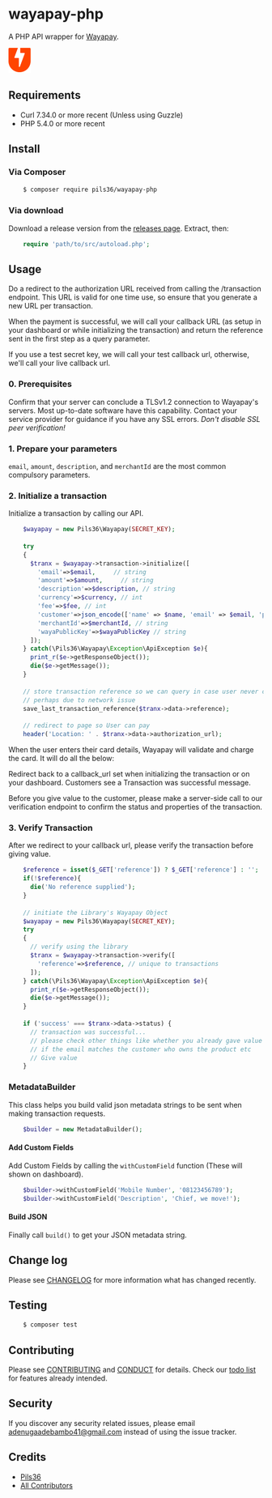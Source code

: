 # wayapay-php


A PHP API wrapper for [Wayapay](https://wayapay.ng/).

[![Wayapay](img/wayapay.png?raw=true "Wayapay")](https://wayapay.ng/)

## Requirements
- Curl 7.34.0 or more recent (Unless using Guzzle)
- PHP 5.4.0 or more recent

## Install

### Via Composer

``` bash
    $ composer require pils36/wayapay-php
```

### Via download

Download a release version from the [releases page](https://github.com/Pils36/wayapay-php/releases).
Extract, then:
``` php
    require 'path/to/src/autoload.php';
```

## Usage

Do a redirect to the authorization URL received from calling the /transaction endpoint. This URL is valid for one time use, so ensure that you generate a new URL per transaction.

When the payment is successful, we will call your callback URL (as setup in your dashboard or while initializing the transaction) and return the reference sent in the first step as a query parameter.

If you use a test secret key, we will call your test callback url, otherwise, we'll call your live callback url.

### 0. Prerequisites
Confirm that your server can conclude a TLSv1.2 connection to Wayapay's servers. Most up-to-date software have this capability. Contact your service provider for guidance if you have any SSL errors.
*Don't disable SSL peer verification!*

### 1. Prepare your parameters
`email`, `amount`, `description`, and `merchantId` are the most common compulsory parameters.

### 2. Initialize a transaction
Initialize a transaction by calling our API.

```php
    $wayapay = new Pils36\Wayapay(SECRET_KEY);
    
    try
    {
      $tranx = $wayapay->transaction->initialize([
        'email'=>$email,     // string   
        'amount'=>$amount,     // string   
        'description'=>$description, // string
        'currency'=>$currency, // int
        'fee'=>$fee, // int
        'customer'=>json_encode(['name' => $name, 'email' => $email, 'phoneNumber' => $phoneNumber]), // json
        'merchantId'=>$merchantId, // string
        'wayaPublicKey'=>$wayaPublicKey // string
      ]);
    } catch(\Pils36\Wayapay\Exception\ApiException $e){
      print_r($e->getResponseObject());
      die($e->getMessage());
    }

    // store transaction reference so we can query in case user never comes back
    // perhaps due to network issue
    save_last_transaction_reference($tranx->data->reference);

    // redirect to page so User can pay
    header('Location: ' . $tranx->data->authorization_url);
```

When the user enters their card details, Wayapay will validate and charge the card. It will do all the below:

Redirect back to a callback_url set when initializing the transaction or on your dashboard. Customers see a Transaction was successful message.


Before you give value to the customer, please make a server-side call to our verification endpoint to confirm the status and properties of the transaction.


### 3. Verify Transaction
After we redirect to your callback url, please verify the transaction before giving value.

```php
    $reference = isset($_GET['reference']) ? $_GET['reference'] : '';
    if(!$reference){
      die('No reference supplied');
    }

    // initiate the Library's Wayapay Object
    $wayapay = new Pils36\Wayapay(SECRET_KEY);
    try
    {
      // verify using the library
      $tranx = $wayapay->transaction->verify([
        'reference'=>$reference, // unique to transactions
      ]);
    } catch(\Pils36\Wayapay\Exception\ApiException $e){
      print_r($e->getResponseObject());
      die($e->getMessage());
    }

    if ('success' === $tranx->data->status) {
      // transaction was successful...
      // please check other things like whether you already gave value for this ref
      // if the email matches the customer who owns the product etc
      // Give value
    }
```

### MetadataBuilder

This class helps you build valid json metadata strings to be sent when making transaction requests.
```php
    $builder = new MetadataBuilder();
```


#### Add Custom Fields

Add Custom Fields by calling the `withCustomField` function (These will shown on dashboard).

```php
    $builder->withCustomField('Mobile Number', '08123456789');
    $builder->withCustomField('Description', 'Chief, we move!');
```

#### Build JSON

Finally call `build()` to get your JSON metadata string.


## Change log

Please see [CHANGELOG](CHANGELOG.md) for more information what has changed recently.

## Testing

``` bash
    $ composer test
```

## Contributing

Please see [CONTRIBUTING](.github/CONTRIBUTING.md) and [CONDUCT](.github/CONDUCT.md) for details. Check our [todo list](TODO.md) for features already intended.

## Security

If you discover any security related issues, please email adenugaadebambo41@gmail.com instead of using the issue tracker.

## Credits

- [Pils36][link-author]
- [All Contributors][link-contributors]


[link-author]: https://github.com/Pils36
[link-contributors]: ../../contributors
